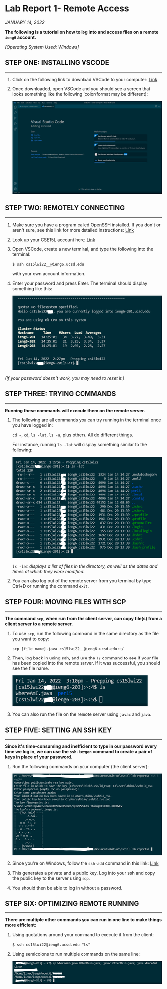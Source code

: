 # Lab Report 1- Remote Access
*JANUARY 14, 2022*

**The following is a tutorial on how to log into and access files on a remote `ieng6` account.**

*[Operating System Used: Windows]*

## STEP ONE: INSTALLING VSCODE
---

1. Click on the following link to download VSCode to your computer: [Link](https://code.visualstudio.com/)
2. Once downloaded, open VSCode and you should see a screen that looks something like the following (color/format may be different): 

    ![Image](vscode_welcome_page.PNG)

## STEP TWO: REMOTELY CONNECTING
---

1. Make sure you have a program called OpenSSH installed. If you don't or aren't sure, see this link for more detailed instructions: [Link](https://docs.microsoft.com/en-us/windows-server/administration/openssh/openssh_install_firstuse)
2. Look up your CSE15L account here: [Link](https://sdacs.ucsd.edu/~icc/index.php)
3. Open VSCode, create a new terminal, and type the following into the terminal:

    `$ ssh cs15lwi22__@ieng6.ucsd.edu`

    with your own account information.

4. Enter your password and press Enter. The terminal should display something like this:

    ![Image](ssh_login_terminal.PNG)

*(If your password doesn't work, you may need to reset it.)*

## STEP THREE: TRYING COMMANDS
---

**Running these commands will execute them on the remote server.**

1. The following are all commands you can try running in the terminal once you have logged in:

    `cd ~`, `cd`, `ls -lat`, `ls -a`, plus others. All do different things.

    For instance, running `ls -lat` will display something similar to the following:

    ![Image](ls_lat_command.PNG)

    *`ls -lat`  displays a list of files in the directory, as well as the dates and times at which they were modified.*

2. You can also log out of the remote server from you terminal by type Ctrl+D or running the command `exit`.

## STEP FOUR: MOVING FILES WITH SCP
---

**The command `scp`, when run from the client server, can copy file(s) from a client server to a remote server.** 

1. To use `scp`, run the following command in the same directory as the file you want to copy:

    `scp [file name].java cs15lwi22__@ieng6.ucsd.edu:~/`

2. Then, log back in using ssh, and use the `ls` command to see if your file has been copied into the remote server. If it was successful, you should see the file name.

    ![Image](scp_ls.PNG)

3. You can also run the file on the remote server using `javac` and `java`.

## STEP FIVE: SETTING AN SSH KEY
---

**Since it's time-consuming and inefficient to type in our password every time we log in, we can use the `ssh-keygen` command to create a pair of keys in place of your password.**

1. Run the following commands on your computer (the client server):

    ![Image](keygen.PNG)

2. Since you're on Windows, follow the `ssh-add` command in this link: [Link](https://docs.microsoft.com/en-us/windows-server/administration/openssh/openssh_keymanagement#user-key-generation)

3. This generates a private and a public key. Log into your ssh and copy the public key to the server using `scp`.

4. You should then be able to log in without a password.

## STEP SIX: OPTIMIZING REMOTE RUNNING
---
**There are multiple other commands you can run in one line to make things more efficient:**

1. Using quotations around your command to execute it from the client:

    `$ ssh cs15lwi22@ieng6.ucsd.edu "ls"`

2. Using semicolons to run multiple commands on the same line:

    ![Image](multiple_commands.PNG)



